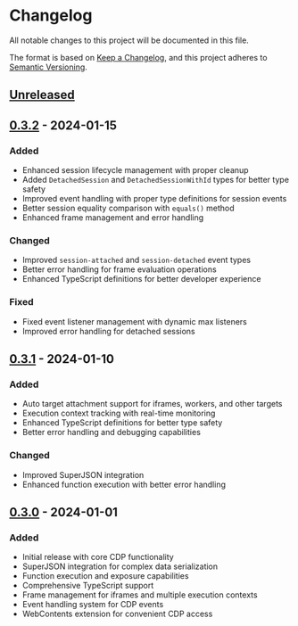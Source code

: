 # Changelog

All notable changes to this project will be documented in this file.

The format is based on [Keep a Changelog](https://keepachangelog.com/en/1.0.0/),
and this project adheres to [Semantic Versioning](https://semver.org/spec/v2.0.0.html).

## [Unreleased]

## [0.3.2] - 2024-01-15

### Added
- Enhanced session lifecycle management with proper cleanup
- Added `DetachedSession` and `DetachedSessionWithId` types for better type safety
- Improved event handling with proper type definitions for session events
- Better session equality comparison with `equals()` method
- Enhanced frame management and error handling

### Changed
- Improved `session-attached` and `session-detached` event types
- Better error handling for frame evaluation operations
- Enhanced TypeScript definitions for better developer experience

### Fixed
- Fixed event listener management with dynamic max listeners
- Improved error handling for detached sessions

## [0.3.1] - 2024-01-10

### Added
- Auto target attachment support for iframes, workers, and other targets
- Execution context tracking with real-time monitoring
- Enhanced TypeScript definitions for better type safety
- Better error handling and debugging capabilities

### Changed
- Improved SuperJSON integration
- Enhanced function execution with better error handling

## [0.3.0] - 2024-01-01

### Added
- Initial release with core CDP functionality
- SuperJSON integration for complex data serialization
- Function execution and exposure capabilities
- Comprehensive TypeScript support
- Frame management for iframes and multiple execution contexts
- Event handling system for CDP events
- WebContents extension for convenient CDP access

[Unreleased]: https://github.com/ntoskrnl7/electron-cdp-utils/compare/v0.3.2...HEAD
[0.3.2]: https://github.com/ntoskrnl7/electron-cdp-utils/compare/v0.3.1...v0.3.2
[0.3.1]: https://github.com/ntoskrnl7/electron-cdp-utils/compare/v0.3.0...v0.3.1
[0.3.0]: https://github.com/ntoskrnl7/electron-cdp-utils/releases/tag/v0.3.0
